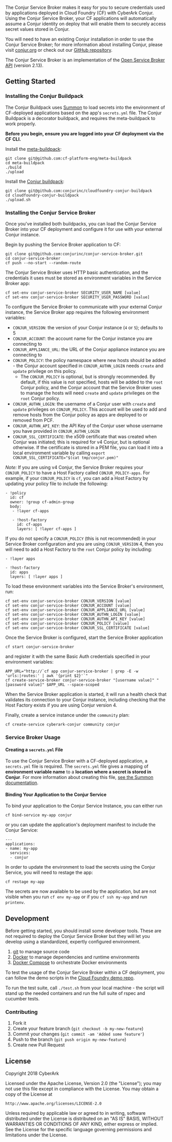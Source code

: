 The Conjur Service Broker makes it easy for you to secure credentials used by applications deployed in Cloud Foundry (CF) with CyberArk Conjur. Using the Conjur Service Broker, your CF applications will automatically assume a Conjur identity on deploy that will enable them to securely access secret values stored in Conjur.

You will need to have an existing Conjur installation in order to use the Conjur Service Broker; for more information about installing Conjur, please visit [conjur.org](http://conjur.org) or check out our [GitHub repository](https://github.com/cyberark/conjur).

The Conjur Service Broker is an implementation of the [Open Service Broker API](https://www.openservicebrokerapi.org/) (version 2.13).

## Getting Started

### Installing the Conjur Buildpack

The Conjur Buildpack uses [Summon](https://cyberark.github.io/summon/) to load secrets into the environment of CF-deployed applications based on the app's `secrets.yml` file. The Conjur Buildpack is a decorator buildpack, and requires the meta-buildpack to work properly.

**Before you begin, ensure you are logged into your CF deployment via the CF CLI.**

Install the [meta-buildpack](https://github.com/cf-platform-eng/meta-buildpack):
```
git clone git@github.com:cf-platform-eng/meta-buildpack
cd meta-buildpack
./build
./upload
```

Install the [Conjur buildpack](https://github.com/conjurinc/cloudfoundry-conjur-buildpack):
```
git clone git@github.com:conjurinc/cloudfoundry-conjur-buildpack
cd cloudfoundry-conjur-buildpack
./upload.sh
```

### Installing the Conjur Service Broker

Once you've installed both buildpacks, you can load the Conjur Service Broker into your CF deployment and configure it for use with your external Conjur instance.

Begin by pushing the Service Broker application to CF:
```
git clone git@github.com:conjurinc/conjur-service-broker.git
cd conjur-service-broker
cf push --no-start --random-route
```

The Conjur Service Broker uses HTTP basic authentication, and the credentials it uses must be stored as environment variables in the Service Broker app:
```
cf set-env conjur-service-broker SECURITY_USER_NAME [value]
cf set-env conjur-service-broker SECURITY_USER_PASSWORD [value]
```

To configure the Service Broker to communicate with your external Conjur instance, the Service Broker app requires the following environment variables:
- `CONJUR_VERSION`: the version of your Conjur instance (`4` or `5`); defaults to 5
- `CONJUR_ACCOUNT`: the account name for the Conjur instance you are connecting to
- `CONJUR_APPLIANCE_URL`: the URL of the Conjur appliance instance you are connecting to
- `CONJUR_POLICY`: the policy namespace where new hosts should be added - the Conjur account specified in `CONJUR_AUTHN_LOGIN` needs `create` and `update` privilege on this policy.
  - The `CONJUR_POLICY` is optional, but is strongly recommended. By default, if this value is not specified, hosts will be added to the `root` Conjur policy, and the Conjur account that the Service Broker uses to manage the hosts will need `create` and `update` privileges on the `root` Conjur policy.
- `CONJUR_AUTHN_LOGIN`: the username of a Conjur user with `create` and `update` privileges on `CONJUR_POLICY`. This account will be used to add and remove hosts from the Conjur policy as apps are deployed to or removed from PCF.
- `CONJUR_AUTHN_API_KEY`: the API Key of the Conjur user whose username you have provided in `CONJUR_AUTHN_LOGIN`
- `CONJUR_SSL_CERTIFICATE`: the x509 certificate that was created when Conjur was initiated; this is required for v4 Conjur, but is optional otherwise. If the certificate is stored in a PEM file, you can load it into a local environment variable by calling `export CONJUR_SSL_CERTIFICATE="$(cat tmp/conjur.pem)"`

_Note:_ If you are using v4 Conjur, the Service Broker requires your `CONJUR_POLICY` to have a Host Factory called `CONJUR_POLICY-apps`. For example, if your `CONJUR_POLICY` is `cf`, you can add a Host Factory by updating your policy file to include the following:
```
- !policy
  id: cf
  owner: !group cf-admin-group
  body:
   - !layer cf-apps

   - !host-factory
     id: cf-apps
     layers: [ !layer cf-apps ]
```
If you do not specify a `CONJUR_POLICY` (this is not recommended) in your Service Broker configuration and you are using `CONJUR_VERSION` 4, then you will need to add a Host Factory to the `root` Conjur policy by including:
```
- !layer apps

- !host-factory
  id: apps
  layers: [ !layer apps ]
```


To load these environment variables into the Service Broker's environment, run:
```
cf set-env conjur-service-broker CONJUR_VERSION [value]
cf set-env conjur-service-broker CONJUR_ACCOUNT [value]
cf set-env conjur-service-broker CONJUR_APPLIANCE_URL [value]
cf set-env conjur-service-broker CONJUR_AUTHN_LOGIN [value]
cf set-env conjur-service-broker CONJUR_AUTHN_API_KEY [value]
cf set-env conjur-service-broker CONJUR_POLICY [value]
cf set-env conjur-service-broker CONJUR_SSL_CERTIFICATE [value]
```

Once the Service Broker is configured, start the Service Broker application
```
cf start conjur-service-broker
```
and register it with the same Basic Auth credentials specified in your environment variables:
```
APP_URL="http://`cf app conjur-service-broker | grep -E -w 'urls:|routes:' | awk '{print $2}'`"
cf create-service-broker conjur-service-broker "[username value]" "[password value]" $APP_URL --space-scoped
```
When the Service Broker application is started, it will run a health check that validates its connection to your Conjur instance, including checking that the Host Factory exists if you are using Conjur version 4.

Finally, create a service instance under the `community` plan:
```
cf create-service cyberark-conjur community conjur
```

### Service Broker Usage

#### Creating a `secrets.yml` File

To use the Conjur Service Broker with a CF-deployed application, a `secrets.yml` file is required. The `secrets.yml` file gives a mapping of **environment variable name** to a **location where a secret is stored in Conjur**. For more information about creating this file, [see the Summon documentation](https://cyberark.github.io/summon/#secrets.yml).

#### Binding Your Application to the Conjur Service
To bind your application to the Conjur Service Instance, you can either run
```
cf bind-service my-app conjur
```
or you can update the application's deployment manifest to include the Conjur Service:
```
---
applications:
- name: my-app
  services:
  - conjur
```
In order to update the environment to load the secrets using the Conjur Service, you will need to restage the app:
```
cf restage my-app
```

The secrets are now available to be used by the application, but are not visible when you run `cf env my-app` or if you `cf ssh my-app` and run `printenv`.

## Development

Before getting started, you should install some developer tools. These are not required to deploy the Conjur Service Broker but they will let you develop using a standardized,
expertly configured environment.

1. [git][get-git] to manage source code
2. [Docker][get-docker] to manage dependencies and runtime environments
3. [Docker Compose][get-docker-compose] to orchestrate Docker environments

[get-docker]: https://docs.docker.com/engine/installation
[get-git]: https://git-scm.com/downloads
[get-docker-compose]: https://docs.docker.com/compose/install

To test the usage of the Conjur Service Broker within a CF deployment, you can
follow the demo scripts in the [Cloud Foundry demo repo](https://github.com/conjurinc/cloudfoundry-conjur-demo).

To run the test suite, call `./test.sh` from your local machine - the script will stand up the needed containers and run the full suite of rspec and cucumber tests.

### Contributing

1. Fork it
2. Create your feature branch (`git checkout -b my-new-feature`)
3. Commit your changes (`git commit -am 'Added some feature'`)
4. Push to the branch (`git push origin my-new-feature`)
5. Create new Pull Request

## License

Copyright 2018 CyberArk

Licensed under the Apache License, Version 2.0 (the "License");
you may not use this file except in compliance with the License.
You may obtain a copy of the License at

    http://www.apache.org/licenses/LICENSE-2.0

Unless required by applicable law or agreed to in writing, software
distributed under the License is distributed on an "AS IS" BASIS,
WITHOUT WARRANTIES OR CONDITIONS OF ANY KIND, either express or implied.
See the License for the specific language governing permissions and
limitations under the License.
